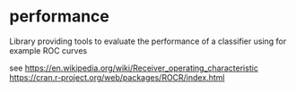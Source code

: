 # performance

Library providing tools to evaluate the performance of a classifier using for example ROC curves

see https://en.wikipedia.org/wiki/Receiver_operating_characteristic
https://cran.r-project.org/web/packages/ROCR/index.html
